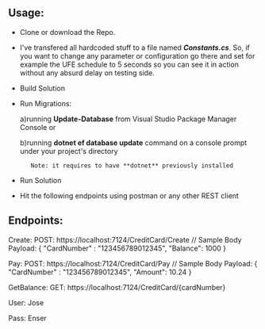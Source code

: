 Usage:
------
* Clone or download the Repo.
* I've transfered all hardcoded stuff to a file named ***Constants.cs***. So, if you want to change any parameter or configuration go there and set for example the UFE schedule to 5 seconds so you can see it in action without any absurd delay on testing side.
* Build Solution
* Run Migrations:

     a)running **Update-Database**  from Visual Studio Package Manager Console or
     
     b)running **dotnet ef database update** command on a console prompt under your project's directory
     
         Note: it requires to have **dotnet** previously installed

* Run Solution
* Hit the following endpoints using postman or any other REST client

Endpoints:
----------
Create:  	POST:  https://localhost:7124/CreditCard/Create				// Sample Body Payload: { "CardNumber" : "123456789012345", "Balance": 1000 }

Pay:   	  	POST:  https://localhost:7124/CreditCard/Pay				// Sample Body Payload: { "CardNumber" : "123456789012345", "Amount": 10.24 }

GetBalance: GET:   https://localhost:7124/CreditCard/{cardNumber}


User: Jose

Pass: Enser

